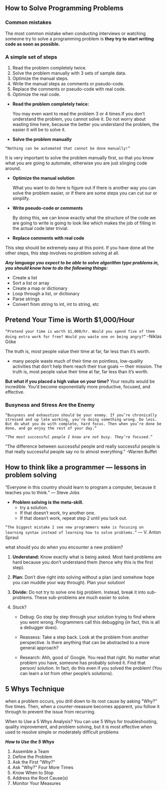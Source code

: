 ## How to Solve Programming Problems

### Common mistakes
The most common mistake  when conducting interviews or watching someone try to solve a programming problem is **they try to start writing code as soon as possible.**

### A simple set of steps
1. Read the problem completely twice.
2. Solve the problem manually with 3 sets of sample data.
3. Optimize the manual steps.
4. Write the manual steps as comments or pseudo-code.
5. Replace the comments or pseudo-code with real code.
6. Optimize the real code.

* **Read the problem completely twice:**
  
  You may even want to read the problem 3 or 4 times.If you don’t understand the problem, you cannot solve it.  Do not worry about wasting time here, because the better you understand the problem, the easier it will be to solve it.

 * **Solve the problem manually**
  
`“Nothing can be automated that cannot be done manually!”`

It is very important to solve the problem manually first, so that you know what you are going to automate, otherwise you are just slinging code around. 

* **Optimize the manual solution**
  
  What you want to do here is figure out if there is another way you can solve the problem easier, or if there are some steps you can cut our or simplify.

* **Write pseudo-code or comments**
  
  By doing this, we can know exactly what the structure of the code we are going to write is going to look like which makes the job of filling in the actual code later trivial.

 * **Replace comments with real code**
  
  This step should be extremely easy at this point.  If you have done all the other steps, this step involves no problem solving at all.

  ***Any language you expect to be able to solve algorithm type problems in, you should know how to do the following things:***

  - Create a list
- Sort a list or array
- Create a map or dictionary
 - Loop through a list, or dictionary
- Parse strings
- Convert from string to int, int to string, etc

## Pretend Your Time is Worth $1,000/Hour 

`“Pretend your time is worth $1,000/hr. Would you spend five of them doing extra work for free? Would you waste one on being angry?”` -Niklas Göke


The truth is, most people value their time at far, far less than it’s worth.
- many people waste much of their time on pointless, low-quality activities that don’t help them reach their true goals — their mission.
The truth is, most people value their time at far, far less than it’s worth.

**But what if you placed a high value on your time?**
Your results would be incredible. You’d become exponentially more productive, focused, and effective.

### Busyness and Stress Are the Enemy
`“Busyness and exhaustion should be your enemy. If you’re chronically stressed and up late working, you’re doing something wrong. Do less. But do what you do with complete, hard focus. Then when you’re done be done, and go enjoy the rest of your day.”`


*`“The most successful people I know are not busy. They’re focused.”`*

“The difference between successful people and really successful people is that really successful people say no to almost everything.” -Warren Buffet


## How to think like a programmer — lessons in problem solving
“Everyone in this country should learn to program a computer, because it teaches you to think.” — Steve Jobs

- **Problem solving is the meta-skill.**
   - try a solution.
   - If that doesn’t work, try another one.
   - If that doesn’t work, repeat step 2 until you luck out.


`“The biggest mistake I see new programmers make is focusing on learning syntax instead of learning how to solve problems.”` — V. Anton Spraul

 what should you do when you encounter a new problem?
 1. **Understand:**
Know exactly what is being asked. Most hard problems are hard because you don’t understand them (hence why this is the first step).

2. **Plan:**
Don’t dive right into solving without a plan (and somehow hope you can muddle your way through). Plan your solution!

3. **Divide:** Do not try to solve one big problem. Instead, break it into sub-problems. These sub-problems are much easier to solve.
   
4. Stuck?
   
   - Debug: Go step by step through your solution trying to find where you went wrong. Programmers call this debugging (in fact, this is all a debugger does).
   - Reassess: Take a step back. Look at the problem from another perspective. Is there anything that can be abstracted to a more general approach?
  
   - Research: Ahh, good ol’ Google. You read that right. No matter what problem you have, someone has probably solved it. Find that person/ solution. In fact, do this even if you solved the problem! (You can learn a lot from other people’s solutions).



## 5 Whys Technique
when a problem occurs, you drill down to its root cause by asking "Why?" five times. Then, when a counter-measure becomes apparent, you follow it through to prevent the issue from recurring.

When to Use a 5 Whys Analysis? You can use 5 Whys for troubleshooting, quality improvement, and problem solving, but it is most effective when used to resolve simple or moderately difficult problems

***How to Use the 5 Whys***

  1. Assemble a Team
2. Define the Problem
3. Ask the First "Why?"
4. Ask "Why?" Four More Times
5. Know When to Stop
6. Address the Root Cause(s)
7. Monitor Your Measures
 



  


